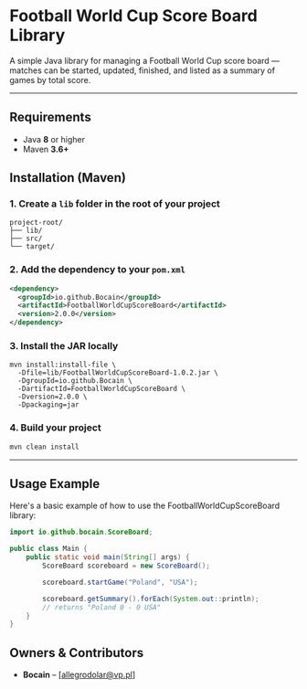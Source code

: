 # Football World Cup Score Board Library

A simple Java library for managing a Football World Cup score board — matches can be started, updated, finished, and listed as a summary of games by total score.

---

## Requirements

- Java **8** or higher
- Maven **3.6+**

## Installation (Maven)

### 1. Create a `lib` folder in the root of your project

```
project-root/
├── lib/
├── src/
└── target/
```

### 2. Add the dependency to your `pom.xml`

```xml
<dependency>
  <groupId>io.github.Bocain</groupId>
  <artifactId>FootballWorldCupScoreBoard</artifactId>
  <version>2.0.0</version>
</dependency>
```

### 3. Install the JAR locally

```
mvn install:install-file \
  -Dfile=lib/FootballWorldCupScoreBoard-1.0.2.jar \
  -DgroupId=io.github.Bocain \
  -DartifactId=FootballWorldCupScoreBoard \
  -Dversion=2.0.0 \
  -Dpackaging=jar
```

### 4. Build your project

```bash
mvn clean install
```

---

## Usage Example

Here's a basic example of how to use the FootballWorldCupScoreBoard library:

```java
import io.github.bocain.ScoreBoard;

public class Main {
    public static void main(String[] args) {
        ScoreBoard scoreboard = new ScoreBoard();

        scoreboard.startGame("Poland", "USA");

        scoreboard.getSummary().forEach(System.out::println); 
        // returns "Poland 0 - 0 USA"
    }
}
```

## Owners & Contributors

- **Bocain** – [allegrodolar@vp.pl]
